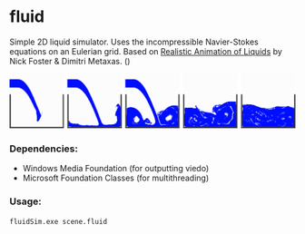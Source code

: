 # fluid
Simple 2D liquid simulator. Uses the incompressible Navier-Stokes equations on an Eulerian grid. Based on <a href="http://www.cbim.rutgers.edu/dmdocuments/gmip96%20Foster.pdf">Realistic Animation of Liquids</a> by Nick Foster & Dimitri Metaxas. ()

<img src="/images/horizontalPouring_frames.png">

### Dependencies:
* Windows Media Foundation (for outputting viedo)
* Microsoft Foundation Classes (for multithreading)

### Usage:
```
fluidSim.exe scene.fluid
```
